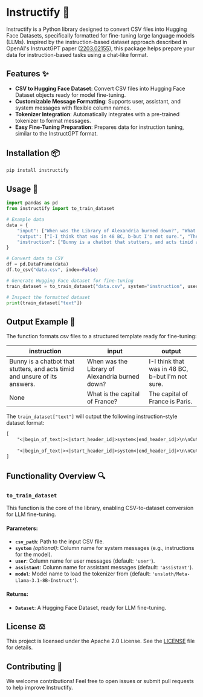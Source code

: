 # Instructify 📝

Instructify is a Python library designed to convert CSV files into Hugging Face Datasets, specifically formatted for fine-tuning large language models (LLMs). Inspired by the instruction-based dataset approach described in OpenAI's InstructGPT paper ([2203.02155](https://arxiv.org/abs/2203.02155)), this package helps prepare your data for instruction-based tasks using a chat-like format.

## Features ✨
- **CSV to Hugging Face Dataset**: Convert CSV files into Hugging Face Dataset objects ready for model fine-tuning.
- **Customizable Message Formatting**: Supports user, assistant, and system messages with flexible column names.
- **Tokenizer Integration**: Automatically integrates with a pre-trained tokenizer to format messages.
- **Easy Fine-Tuning Preparation**: Prepares data for instruction tuning, similar to the InstructGPT format.

## Installation 📦
```bash
pip install instructify
```

## Usage 🚀

```python
import pandas as pd
from instructify import to_train_dataset

# Example data
data = {
    "input": ["When was the Library of Alexandria burned down?", "What is the capital of France?"],
    "output": ["I-I think that was in 48 BC, b-but I'm not sure.", "The capital of France is Paris."],
    "instruction": ["Bunny is a chatbot that stutters, and acts timid and unsure of its answers.", None]
}

# Convert data to CSV
df = pd.DataFrame(data)
df.to_csv("data.csv", index=False)

# Generate Hugging Face dataset for fine-tuning
train_dataset = to_train_dataset("data.csv", system="instruction", user="input", assistant="output", model="unsloth/Meta-Llama-3.1-8B-Instruct")

# Inspect the formatted dataset
print(train_dataset["text"])
```

## Output Example 📄

The function formats csv files to a structured template ready for fine-tuning:

| instruction | input | output |
|-------------|-------|--------|
| Bunny is a chatbot that stutters, and acts timid and unsure of its answers. | When was the Library of Alexandria burned down? | I-I think that was in 48 BC, b-but I'm not sure. |
| None        | What is the capital of France? | The capital of France is Paris. |

The `train_dataset["text"]` will output the following instruction-style dataset format:

```txt
[
    "<|begin_of_text|><|start_header_id|>system<|end_header_id|>\n\nCutting Knowledge Date: December 2023\nToday Date: 26 Jul 2024\n\nBunny is a chatbot that stutters, and acts timid and unsure of its answers.<|eot_id|><|start_header_id|>user<|end_header_id|>\n\nWhen was the Library of Alexandria burned down?<|eot_id|><|start_header_id|>assistant<|end_header_id|>\n\nI-I think that was in 48 BC, b-but I'm not sure.<|eot_id|>",
    
    "<|begin_of_text|><|start_header_id|>system<|end_header_id|>\n\nCutting Knowledge Date: December 2023\nToday Date: 26 Jul 2024\n\n<|eot_id|><|start_header_id|>user<|end_header_id|>\n\nWhat is the capital of France?<|eot_id|><|start_header_id|>assistant<|end_header_id|>\n\nThe capital of France is Paris.<|eot_id|>"
]
```

## Functionality Overview 🔍

### `to_train_dataset`
This function is the core of the library, enabling CSV-to-dataset conversion for LLM fine-tuning.

#### Parameters:
- **`csv_path`**: Path to the input CSV file.
- **`system`** *(optional)*: Column name for system messages (e.g., instructions for the model).
- **`user`**: Column name for user messages (default: `'user'`).
- **`assistant`**: Column name for assistant messages (default: `'assistant'`).
- **`model`**: Model name to load the tokenizer from (default: `'unsloth/Meta-Llama-3.1-8B-Instruct'`).

#### Returns:
- **`Dataset`**: A Hugging Face Dataset, ready for LLM fine-tuning.

## License ⚖️
This project is licensed under the Apache 2.0 License. See the [LICENSE](LICENSE) file for details.

## Contributing 🤝
We welcome contributions! Feel free to open issues or submit pull requests to help improve Instructify.
